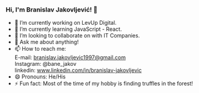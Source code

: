 ### Hi, I'm Branislav Jakovljević! 👋

- 🔭 I’m currently working on LevUp Digital.
- 🌱 I’m currently learning JavaScript - React.
- 👯 I’m looking to collaborate on with IT Companies.
- 💬 Ask me about anything!
- 📫 How to reach me: <br>
      E-mail: branislav.jakovljevic1997@gmail.com <br>
      Instagram: @bane_jakov <br>
      linkedin: www.linkedin.com/in/branislav-jakovljevic <br>
- 😄 Pronouns: He/His
- ⚡ Fun fact: Most of the time of my hobby is finding truffles in the forest!

